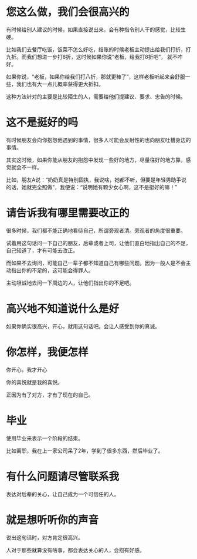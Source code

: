 # 您这么做，我们会很高兴的 #

有时候给别人建议的时候，如果直接说出来，会有种指令别人干的感觉，比较生硬。

比如我们去餐厅吃饭，饭菜不怎么好吃，结账的时候老板主动提出给我们打折，打九折。而我们想进一步打8折，这时候如果你说”老板，给我打8折吧“， 就不咋好。

如果你说，“老板，如果你给我们打八折，那就更棒了”，这样老板听起来会舒服一些，我们也有大一点儿概率获得更大折扣。

这种方法针对的主要是比较陌生的人，需要给他们提建议、要求、忠告的时候。

# 这不是挺好的吗 #

有时候朋友会向你抱怨他遇到的事情，很多人可能会反射性的也向朋友吐槽身边的事情。

其实这时候，如果你能从朋友的抱怨中发现一些好的地方，尽量往好的地方靠，感觉就会不一样。

比如，朋友A说：“奶奶真是特别固执，我说啥，她都不听，但要是年轻男助手说的话，她就完全照做”，我便说：“说明她有颗少女心啊，这不是挺好的嘛！”

# 请告诉我有哪里需要改正的 #

很多时候，我们都不能正确地看待自己，所谓旁观者清。旁观者的角度很重要。

试着用这句话问一下自己的朋友，后辈或者上司，让他们直白地指出自己的不足，自己知道了，才有可能去改正。

而如果不去询问，可能自己一辈子都不知道自己有哪些问题。因为一般人是不会主动指出你的不足的，这可能会得罪人。

主动坦诚地去问一下周边的人，让他们指出你的不足吧。

# 高兴地不知道说什么是好 #

如果你确实很高兴，开心，就用这句话吧。会让人感受到你的真诚。

# 你怎样，我便怎样 #

你开心，我才开心

你的喜悦就是我的喜悦。

正因为有了对方，才有了现在的自己。

# 毕业 #

使用毕业来表示一个阶段的结束。

比如离职，我在上一家公司呆了2年，学到了很多东西，然后毕业了。

# 有什么问题请尽管联系我 #

表达对后辈的关心，让自己成为一个可信任的人。

# 就是想听听你的声音 #

说出这句话时，对方肯定很高兴。

人对于那些就算没有啥事，都会表达关心的人，会抱有好感。